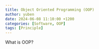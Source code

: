 ```yaml
---
title: Object Oriented Programming (OOP)
author: yuben
date: 2024-06-08 11:10:00 +1200
categories: [Software, OOP]
tags: [Principle]
---
```


What is OOP?
